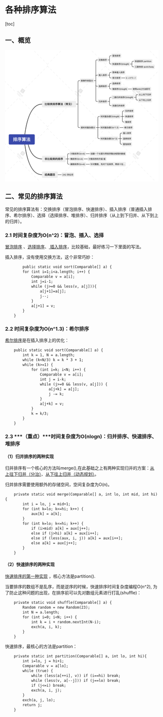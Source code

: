 # 各种排序算法

[toc]

##  一、概览

![排序算法](./photos/排序算法.png)

## 二、常见的排序算法

常见的排序算法有：交换排序（冒泡排序、快速排序）、插入排序（普通插入排序、希尔排序）、选择（选择排序、堆排序）、归并排序（从上到下归并、从下到上的归并）。

### 2.1 时间复杂度为O(n^2)：冒泡、插入、选择

[冒泡排序](https://gitee.com/lf-ren/arts/blob/master/LeetCodeWP/src/main/java/com/hef/review/review01sort/MaoPaoSort.java) 、[选择排序](https://gitee.com/lf-ren/arts/blob/master/LeetCodeWP/src/main/java/com/hef/review/review01sort/SelectSort.java)、[ 插入排序](https://gitee.com/lf-ren/arts/blob/master/LeetCodeWP/src/main/java/com/hef/review/review01sort/InsertSort.java)，比较基础，最好练习一下里面的写法。

插入排序，没有使用交换方法，这个非常巧妙：

```
		public static void sort(Comparable[] a) {
        for (int i=1;i<a.length; i++) {
            Comparable v = a[i];
            int j=i-1;
            while (j>=0 && less(v, a[j])){
                a[j+1]=a[j];
                j--;
            }
            a[j+1] = v;
        }
    }
```

### 2.2 时间复杂度为O(n^1.3)：希尔排序

[希尔排序](https://gitee.com/lf-ren/arts/blob/master/LeetCodeWP/src/main/java/com/hef/review/review01sort/ShellSort.java)是在插入排序上的优化：

```
    public static void sort(Comparable[] a) {
        int k = 1, N = a.length;
        while (k<N/3) k = k * 3 + 1;
        while (k>=1) {
            for (int i=k; i<N; i++) {
                Comparable v = a[i];
                int j = i-k;
                while (j>=0 && less(v, a[j])) {
                    a[j+k] = a[j];
                    j -= k;
                }
                a[j+k] = v;
            }
            k = k/3;
        }
    }
```

### 2.3 ***（重点）***时间复杂度为O(nlogn)：归并排序、快速排序、堆排序

#### （1）归并排序的两种实现

归并排序有一个核心的方法叫merge(),在此基础之上有两种实现归并的方案：[从上往下归并（分治）](https://gitee.com/lf-ren/arts/blob/master/LeetCodeWP/src/main/java/com/hef/review/review01sort/MergeSortDownToUp.java)、[从下往上归并（动态规划）](https://gitee.com/lf-ren/arts/blob/master/LeetCodeWP/src/main/java/com/hef/review/review01sort/MergeSortUpToDown.java)。

归并排序需要使用额外的存储空间，空间复杂度为O(n)。

```
    private static void merge(Comparable[] a, int lo, int mid, int hi) {
        int i = lo, j = mid+1;
        for (int k=lo; k<=hi; k++) {
            aux[k] = a[k];
        }
        for (int k=lo; k<=hi; k++) {
            if (i>mid) a[k] = aux[j++];
            else if (j>hi) a[k] = aux[i++];
            else if (less(aux, i, j)) a[k] = aux[i++];
            else a[k] = aux[j++];
        }
    }
```

#### （2）快速排序的两种实现

[快速排序的第一种实现]() ，核心方法是partition().

当要排序的数组不是乱序，而是逆序的时候，快速排序时间复杂度编程O(n^2), 为了防止这种问题的出现，在排序前可以先对数组元素进行打乱(shuffle)：

```
    private static void shuffle(Comparable[] a) {
        Random random = new Random(23);
        int N = a.length;
        for (int i=0; i<N; i++) {
            int k = i + random.nextInt(N-i);
            exch(a, i, k);
        }
    }
```

快速排序，最核心的方法是partition：

```
    private static int partition(Comparable[] a, int lo, int hi){
        int i=lo, j = hi+1;
        Comparable v = a[lo];
        while (true) {
            while (less(a[++i], v)) if (i==hi) break;
            while (less(v, a[--j])) if (j==lo) break;
            if (j<=i) break;
            exch(a, i, j);
        }
        exch(a, j, lo);
        return j;
    }
```

